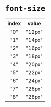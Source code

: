 # `font-size`

| index | value  |
| :---: | :----: |
|  "0"  | "12px" |
|  "1"  | "14px" |
|  "2"  | "16px" |
|  "3"  | "18px" |
|  "4"  | "20px" |
|  "5"  | "22px" |
|  "6"  | "24px" |
|  "7"  | "26px" |
|  "8"  | "28px" |